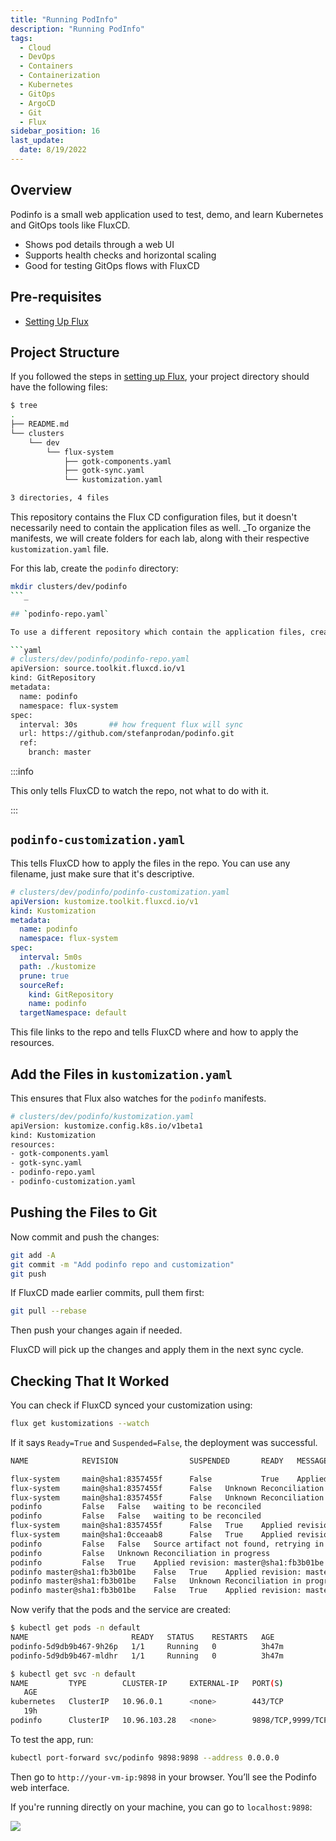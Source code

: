 ```yaml
---
title: "Running PodInfo"
description: "Running PodInfo"
tags:
  - Cloud
  - DevOps
  - Containers
  - Containerization
  - Kubernetes
  - GitOps
  - ArgoCD
  - Git
  - Flux
sidebar_position: 16
last_update:
  date: 8/19/2022
---
```


## Overview 

Podinfo is a small web application used to test, demo, and learn Kubernetes and GitOps tools like FluxCD. 

- Shows pod details through a web UI
- Supports health checks and horizontal scaling
- Good for testing GitOps flows with FluxCD

## Pre-requisites 

- [Setting Up Flux](/docs/015-Containerization/049-Flux/015-Setting-Up-Flux.md)


## Project Structure 

If you followed the steps in [setting up Flux](/docs/015-Containerization/049-Flux/015-Setting-Up-Flux.md), your project directory should have the following files:

```bash
$ tree
.
├── README.md
└── clusters
    └── dev
        └── flux-system
            ├── gotk-components.yaml
            ├── gotk-sync.yaml
            └── kustomization.yaml

3 directories, 4 files 
```

This repository contains the Flux CD configuration files, but it doesn't necessarily need to contain the application files as well. _To organize the manifests, we will create folders for each lab, along with their respective `kustomization.yaml` file.

For this lab, create the `podinfo` directory:

```bash
mkdir clusters/dev/podinfo  
```_

## `podinfo-repo.yaml`

To use a different repository which contain the application files, create a new config file which tells Flux to monitor a new Git repository:

```yaml 
# clusters/dev/podinfo/podinfo-repo.yaml 
apiVersion: source.toolkit.fluxcd.io/v1
kind: GitRepository
metadata:
  name: podinfo
  namespace: flux-system
spec:
  interval: 30s       ## how frequent flux will sync
  url: https://github.com/stefanprodan/podinfo.git
  ref:
    branch: master
```

:::info 

This only tells FluxCD to watch the repo, not what to do with it.

:::


## `podinfo-customization.yaml`

This tells FluxCD how to apply the files in the repo. You can use any filename, just make sure that it's descriptive.

```yaml
# clusters/dev/podinfo/podinfo-customization.yaml
apiVersion: kustomize.toolkit.fluxcd.io/v1
kind: Kustomization
metadata:
  name: podinfo
  namespace: flux-system
spec:
  interval: 5m0s
  path: ./kustomize
  prune: true
  sourceRef:
    kind: GitRepository
    name: podinfo
  targetNamespace: default
```

This file links to the repo and tells FluxCD where and how to apply the resources.

## Add the Files in `kustomization.yaml` 

This ensures that Flux also watches for the `podinfo` manifests.

```bash
# clusters/dev/podinfo/kustomization.yaml
apiVersion: kustomize.config.k8s.io/v1beta1
kind: Kustomization
resources:
- gotk-components.yaml
- gotk-sync.yaml
- podinfo-repo.yaml
- podinfo-customization.yaml
```

## Pushing the Files to Git

Now commit and push the changes:

```bash
git add -A
git commit -m "Add podinfo repo and customization"
git push
```

If FluxCD made earlier commits, pull them first:

```bash
git pull --rebase
```

Then push your changes again if needed.

FluxCD will pick up the changes and apply them in the next sync cycle.


## Checking That It Worked

You can check if FluxCD synced your customization using:

```bash
flux get kustomizations --watch
```

If it says `Ready=True` and `Suspended=False`, the deployment was successful.

```bash
NAME            REVISION                SUSPENDED       READY   MESSAGE

flux-system     main@sha1:8357455f      False           True    Applied revision: main@sha1:8357455f
flux-system     main@sha1:8357455f      False   Unknown Reconciliation in progress
flux-system     main@sha1:8357455f      False   Unknown Reconciliation in progress
podinfo         False   False   waiting to be reconciled
podinfo         False   False   waiting to be reconciled
flux-system     main@sha1:8357455f      False   True    Applied revision: main@sha1:0cceaab8
flux-system     main@sha1:0cceaab8      False   True    Applied revision: main@sha1:0cceaab8
podinfo         False   False   Source artifact not found, retrying in 30s
podinfo         False   Unknown Reconciliation in progress
podinfo         False   True    Applied revision: master@sha1:fb3b01be
podinfo master@sha1:fb3b01be    False   True    Applied revision: master@sha1:fb3b01be
podinfo master@sha1:fb3b01be    False   Unknown Reconciliation in progress
podinfo master@sha1:fb3b01be    False   True    Applied revision: master@sha1:fb3b01be
```

Now verify that the pods and the service are created:

```bash
$ kubectl get pods -n default
NAME                       READY   STATUS    RESTARTS   AGE
podinfo-5d9db9b467-9h26p   1/1     Running   0          3h47m
podinfo-5d9db9b467-mldhr   1/1     Running   0          3h47m 

$ kubectl get svc -n default
NAME         TYPE        CLUSTER-IP     EXTERNAL-IP   PORT(S)
   AGE
kubernetes   ClusterIP   10.96.0.1      <none>        443/TCP
   19h
podinfo      ClusterIP   10.96.103.28   <none>        9898/TCP,9999/TCP   3h52m
```

To test the app, run:

```bash
kubectl port-forward svc/podinfo 9898:9898 --address 0.0.0.0
```

Then go to `http://your-vm-ip:9898` in your browser. You’ll see the Podinfo web interface.

If you're running directly on your machine, you can go to `localhost:9898`:

<div class="img-center"> 

![](/img/docs/Screenshot-2025-05-17-164501.png)

</div>


